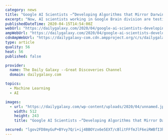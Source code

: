 ```yaml
---
category: news
title: "Google AI Scientists –“Developing Algorithms that Mirror Darwinian Evolution”"
excerpt: "Now, AI scientists working in Google Brain division are testing how machine learning algorithms can be created from scratch, then evolve naturally, based on simple math, according to Google’s AutoML team who suggest the software could potentially be updated to “automatically discover” completely unknown algorithms while also reducing ..."
publishedDateTime: 2020-04-15T14:54:00Z
webUrl: "https://dailygalaxy.com/2020/04/google-ai-scientists-developing-algorithms-that-mirror-darwinian-evolution/"
ampWebUrl: "https://dailygalaxy.com/2020/04/google-ai-scientists-developing-algorithms-that-mirror-darwinian-evolution/amp/"
cdnAmpWebUrl: "https://dailygalaxy-com.cdn.ampproject.org/c/s/dailygalaxy.com/2020/04/google-ai-scientists-developing-algorithms-that-mirror-darwinian-evolution/amp/"
type: article
quality: 56
heat: 56
published: false

provider:
  name: The Daily Galaxy --Great Discoveries Channel
  domain: dailygalaxy.com

topics:
  - Machine Learning
  - AI

images:
  - url: "https://dailygalaxy.com/wp-content/uploads/2020/04/unnamed.jpg"
    width: 512
    height: 243
    title: "Google AI Scientists –“Developing Algorithms that Mirror Darwinian Evolution”"

secured: "lgov2FD8myGuP+BYvy7Q/i+ij4BBOYzx6e5EXT/cBlitFFfmJlF6eiRWBfI3hKXJtIkeNEQVQdTaEQQp9NdUQGXbKjeY8kZGK9/TBInJv0WZMOF0tZDIY/KpmC+vy+x43QIkBViTUGs/mS/Z3vS+rI2fvIPp5tZeFwDHqt15mcqTaZCalt4gd5v/k17dLoF3oSUgypd51t+FQACDyRFNkiF9VQLM2VKuOSIZ5su+Ntmt2QXXGNS24pKAfSx1nMKjnSwVmwp9ZTg9Wtx9b7JxD5xjJo2RY8kKdSN+KGZ4jH9j/p7SSqCm3Z0nQRVUpJXnBnYtJw8Yc6aDjnNImbpRRCBP9/9tePjzUateNP8IaUrXd8VO0+2YRDscPWBAzj7LY0jcxwbIXkkb9vTHUhbtTz3HpJBxVsWFY3BBLAsPOcp3tBm1qnF2+At7W8Y5X10qPu+Zrl6fCrpLsn11Bo1aDCD79ZuTXhh8cUY11CMDIXw=;bMtalUlLgbzHqD1+1a1mhA=="
---
```


